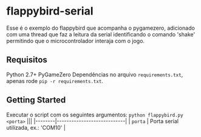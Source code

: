 # flappybird-serial

Esse é o exemplo do flappybird que acompanha o pygamezero, adicionado com uma thread que faz a leitura da serial identificando o comando 'shake' permitindo que o microcontrolador interaja com o jogo.

## Requisitos

Python 2.7+
PyGameZero
Dependências no arquivo `requirements.txt`, apenas rode `pip -r requirements.txt`.

## Getting Started

Executar o script com os seguintes argumentos:
`python flappybird.py <porta>`
|||
|--------|----------------------------|
| `porta` | Porta serial utilizada, ex.: 'COM10' |
